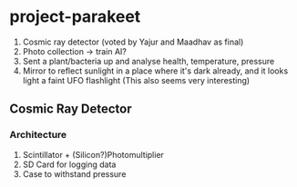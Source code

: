 # project-parakeet

1. Cosmic ray detector (voted by Yajur and Maadhav as final)
2. Photo collection -> train AI?
3. Sent a plant/bacteria up and analyse health, temperature, pressure
4. Mirror to reflect sunlight in a place where it's dark already, and it looks light a faint UFO flashlight (This also seems very interesting)

## Cosmic Ray Detector

### Architecture

1. Scintillator + (Silicon?)Photomultiplier
2. SD Card for logging data
3. Case to withstand pressure
